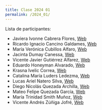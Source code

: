```yaml
---
title: Clase 2024 01
permalink: /2024_01/
---
```


Lista de participantes:
- Javiera Ivonne Cabrera Flores, [Web]()
- Ricardo Ignacio Cancino Galdames, [Web]()
- María Verónica Cubillos Alfaro, [Web]()
- Jacinta Dumay Canessa, [Web]()
- Vicente Javier Gutiérrez Alfarez, [Web](https://vicegutierrezz12.github.io/skills-github-pages/)
- Eduardo Honeyman Alvarado, [Web]()
- Krasna Ivelic Correa, [Web]()
- Catalina María Luders Ledezma, [Web]()
- Lucas Ariel Natero Silva, [Web]()
- Diego Nicolás Quezada Archilla, [Web]()
- Mateo Felipe Quezada García, [Web]()
- María Trinidad Smith Muñoz, [Web]()
- Vicente Andrés Zúñiga Jofré, [Web]()
